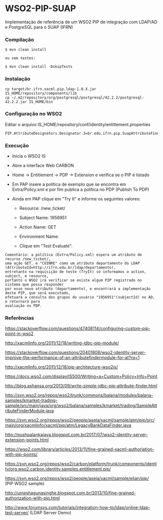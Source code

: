 WSO2-PIP-SUAP
========

Implementação de referência de um WSO2 PIP de integração com LDAP/AD e PostgreSQL para o SUAP (IFRN)


### Compilação

```
$ mvn clean install

ou sem testes:

$ mvn clean install -DskipTests 
```


### Instalação

```
cp target/br.ifrn.xacml.pip.ldap-1.0.X.jar IS_HOME/repository/components/lib
cp ~/.m2/repository/org/postgresql/postgresql/42.2.2/postgresql-42.2.2.jar IS_HOME/bin

```


### Configuração no WSO2

Editar o arquivo IS_HOME/repository/conf/identity/entitlement.properties

```
PIP.AttributeDesignators.Designator.3=br.edu.ifrn.pip.SuapAttributeFinder
```


### Execução

- Inicia o WSO2 IS

- Abre a interface Web CARBON 

- Home -> Entitlement -> PDP -> Extension e verifica se o PIP é listado

- Em PAP insere a política de exemplo que se encontra em Extra/Policy.xml e por fim publica a política no PDP (Publish To PDP)

- Ainda em PAP clique em "Try It" e informe os seguintes valores:
	- Resource: /new_ticket/
	- Subject Name: 1956951
	- Action Name: GET
	- Environment Name: 
	
	- Clique em "Test Evaluate".
	
```
Comentário: a política (Extra/Policy.xml) espera um atributo de recurso /new_ticket/,
uma ação GET, e "COINRE" como um atributo departamento do LDAP (AttributeId=http://ifrn.edu.br/ldap/departamento), 
entretanto na requisição de teste (TryIt) só informamos o action, subject, e resource, 
portanto o WSO2 irá verificar se existe algum PIP registrado no sistema que possa responder 
por esse novo atributo (departamento), e encontrará a implementação deste PIP, que será executado, 
efetuará a consulta dos grupos do usuário "1956951"(subjectId) no AD, e retornará para 
avaliação no PDP.
```  


### Referências

https://stackoverflow.com/questions/47408114/configuring-custom-pip-point-in-wso2

http://xacmlinfo.org/2011/12/18/writing-jdbc-pip-module/

https://stackoverflow.com/questions/20401808/wso2-identity-server-improve-the-performance-of-an-attributefindermodule-for-at?rq=1

http://xacmlinfo.org/2011/12/18/pip-architecture-wso2is/

https://docs.wso2.com/display/IS500/Writing+a+Custom+Policy+Info+Point

http://blog.ashansa.org/2013/09/write-simple-jdbc-pip-attribute-finder.html

http://svn.wso2.org/repos/wso2/trunk/commons/balana/modules/balana-samples/kmarket-trading-sample/src/main/java/org/wso2/balana/samples/kmarket/trading/SampleAttributeFinderModule.java

https://svn.wso2.org/repos/wso2/people/asela/xacml/sample/atm/pip/src/main/org/xacmlinfo/xacml/pip/atm/LegacyBankDataFinder.java

http://pushpalankajaya.blogspot.com.br/2017/07/wso2-identity-server-extension-points.html

https://wso2.com/library/articles/2013/11/fine-grained-xacml-authoriation-with-pip-points/

https://svn.wso2.org/repos/wso2/carbon/platform/trunk/components/identity/org.wso2.carbon.identity.samples.entitlement.pip/

https://svn.wso2.org/repos/wso2/people/asela/xacml/sample/elian/pip/   (PIP WSO2 sample)

http://umeshagunasinghe.blogspot.com.br/2013/10/fine-grained-authorization-with-pip.html

http://www.forumsys.com/tutorials/integration-how-to/ldap/online-ldap-test-server/ (LDAP Server Demo)



